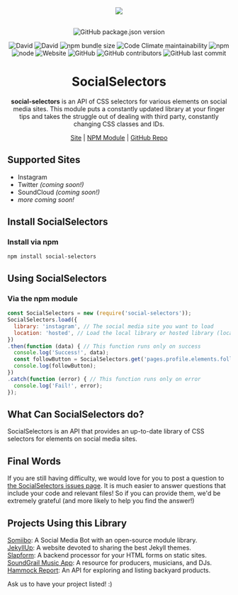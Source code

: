 <div align="center">
  <a href="https://cdn.itwcreativeworks.com/assets/itw-creative-works/images/logo/itw-creative-works-brandmark-black-x.svg">
    <img src="https://cdn.itwcreativeworks.com/assets/itw-creative-works/images/logo/itw-creative-works-brandmark-black-x.svg">
  </a>
  <br>
  <br>

![GitHub package.json version](https://img.shields.io/github/package-json/v/itw-creative-works/social-selectors.svg)

![David](https://img.shields.io/david/itw-creative-works/social-selectors.svg)
![David](https://img.shields.io/david/dev/itw-creative-works/social-selectors.svg) <!-- ![GitHub code size in bytes](https://img.shields.io/github/languages/code-size/social-selectors/social-selectors.svg) -->
![npm bundle size](https://img.shields.io/bundlephobia/min/social-selectors.svg)
![Code Climate maintainability](https://img.shields.io/codeclimate/maintainability-percentage/itw-creative-works/social-selectors.svg)
![npm](https://img.shields.io/npm/dm/social-selectors.svg) <!-- [![NPM total downloads](https://img.shields.io/npm/dt/social-selectors.svg?style=flat)](https://npmjs.org/package/social-selectors) -->
![node](https://img.shields.io/node/v/social-selectors.svg)
![Website](https://img.shields.io/website/https/itwcreativeworks.com.svg)
![GitHub](https://img.shields.io/github/license/itw-creative-works/social-selectors.svg)
![GitHub contributors](https://img.shields.io/github/contributors/itw-creative-works/social-selectors.svg)
![GitHub last commit](https://img.shields.io/github/last-commit/itw-creative-works/social-selectors.svg)

# SocialSelectors
**social-selectors** is an API of CSS selectors for various elements on social media sites. This module puts a constantly updated library at your finger tips and takes the struggle out of dealing with third party, constantly changing CSS classes and IDs.

[Site](https://itwcreativeworks.com) | [NPM Module](https://www.npmjs.com/package/social-selectors) | [GitHub Repo](https://github.com/itw-creative-works/social-selectors)

</div>

## Supported Sites
* Instagram
* Twitter _(coming soon!)_
* SoundCloud _(coming soon!)_
* _more coming soon!_

## Install SocialSelectors
### Install via npm
```shell
npm install social-selectors
```

## Using SocialSelectors
### Via the npm module
```js
const SocialSelectors = new (require('social-selectors'));
SocialSelectors.load({
  library: 'instagram', // The social media site you want to load
  location: 'hosted', // Load the local library or hosted library (local | hosted).
})
.then(function (data) { // This function runs only on success
  console.log('Success!', data);
  const followButton = SocialSelectors.get('pages.profile.elements.followButton.normal.selector'); // Get the CSS Selector for the follow button on a profile
  console.log(followButton);
})
.catch(function (error) { // This function runs only on error
  console.log('Fail!', error);
});

```

## What Can SocialSelectors do?
SocialSelectors is an API that provides an up-to-date library of CSS selectors for elements on social media sites.

## Final Words
If you are still having difficulty, we would love for you to post
a question to [the SocialSelectors issues page](https://github.com/itw-creative-works/social-selectors/issues). It is much easier to answer questions that include your code and relevant files! So if you can provide them, we'd be extremely grateful (and more likely to help you find the answer!)

## Projects Using this Library
[Somiibo](https://somiibo.com/): A Social Media Bot with an open-source module library. <br>
[JekyllUp](https://jekyllup.com/): A website devoted to sharing the best Jekyll themes. <br>
[Slapform](https://slapform.com/): A backend processor for your HTML forms on static sites. <br>
[SoundGrail Music App](https://app.soundgrail.com/): A resource for producers, musicians, and DJs. <br>
[Hammock Report](https://hammockreport.com/): An API for exploring and listing backyard products. <br>

Ask us to have your project listed! :)
